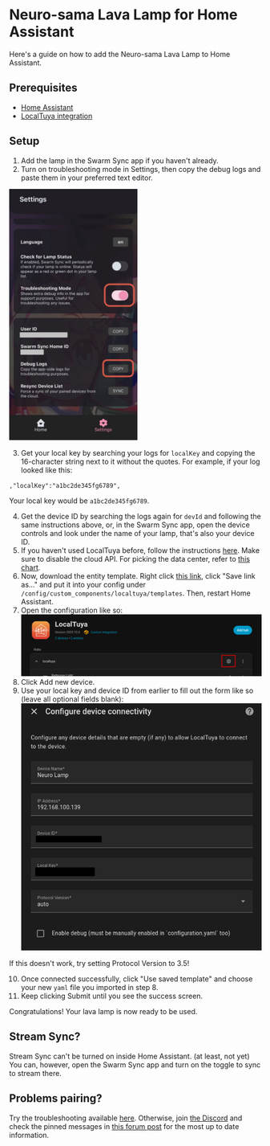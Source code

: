 # Neuro-sama Lava Lamp for Home Assistant

Here's a guide on how to add the Neuro-sama Lava Lamp to Home Assistant.

## Prerequisites

- [Home Assistant](https://home-assistant.io)
- [LocalTuya integration](https://github.com/xZetsubou/hass-localtuya/)

## Setup

1. Add the lamp in the Swarm Sync app if you haven't already.
2. Turn on troubleshooting mode in Settings, then copy the debug logs and paste them in your preferred text editor.

<img src="./assets/step2.jpeg" width="256"></img>

3. Get your local key by searching your logs for `localKey` and copying the 16-character string next to it without the quotes. For example, if your log looked like this:

```
,"localKey":"a1bc2de345fg6789",
```

Your local key would be `a1bc2de345fg6789`.

4. Get the device ID by searching the logs again for `devId` and following the same instructions above, or, in the Swarm Sync app, open the device controls and look under the name of your lamp, that's also your device ID.
5. If you haven't used LocalTuya before, follow the instructions [here](https://xzetsubou.github.io/hass-localtuya/usage/installation/). Make sure to disable the cloud API. For picking the data center, refer to [this chart](https://github.com/tuya/tuya-home-assistant/blob/main/docs/regions_dataCenters.md).
6. Now, download the entity template. Right click [this link](https://github.com/IceBotYT/ha-neuro-lamp/raw/refs/heads/main/assets/Neuro_Lamp.yaml), click "Save link as..." and put it into your config under `/config/custom_components/localtuya/templates`. Then, restart Home Assistant.
7. Open the configuration like so:
![Configuration menu for LocalTuya](./assets/step8.png)
8. Click Add new device.
9. Use your local key and device ID from earlier to fill out the form like so (leave all optional fields blank):
![LocalTuya configuration](./assets/step12.png)

If this doesn't work, try setting Protocol Version to 3.5!

10. Once connected successfully, click "Use saved template" and choose your new `yaml` file you imported in step 8.
11. Keep clicking Submit until you see the success screen.

Congratulations! Your lava lamp is now ready to be used.

## Stream Sync?

Stream Sync can't be turned on inside Home Assistant. (at least, not yet) You can, however, open the Swarm Sync app and turn on the toggle to sync to stream there.

## Problems pairing?

Try the troubleshooting available [here](https://swarmsync.app/support.html). Otherwise, join [the Discord](https://discord.gg/neurosama) and check the pinned messages in [this forum post](https://discord.com/channels/574720535888396288/1426970657631113376) for the most up to date information.
